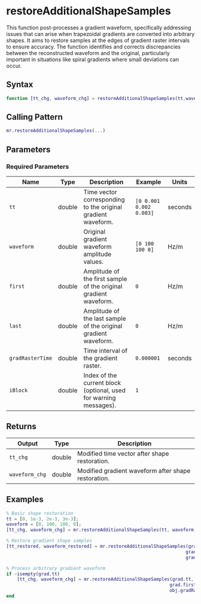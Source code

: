 # restoreAdditionalShapeSamples

This function post-processes a gradient waveform, specifically addressing issues that can arise when trapezoidal gradients are converted into arbitrary shapes.  It aims to restore samples at the edges of gradient raster intervals to ensure accuracy.  The function identifies and corrects discrepancies between the reconstructed waveform and the original, particularly important in situations like spiral gradients where small deviations can occur.

## Syntax

```matlab
function [tt_chg, waveform_chg] = restoreAdditionalShapeSamples(tt,waveform,first,last,gradRasterTime,iBlock)
```

## Calling Pattern

```matlab
mr.restoreAdditionalShapeSamples(...)
```

## Parameters

### Required Parameters

| Name | Type | Description | Example | Units |
|------|------|-------------|---------|-------|
| `tt` | double | Time vector corresponding to the original gradient waveform. | `[0 0.001 0.002 0.003]` | seconds |
| `waveform` | double | Original gradient waveform amplitude values. | `[0 100 100 0]` | Hz/m |
| `first` | double | Amplitude of the first sample of the original gradient waveform. | `0` | Hz/m |
| `last` | double | Amplitude of the last sample of the original gradient waveform. | `0` | Hz/m |
| `gradRasterTime` | double | Time interval of the gradient raster. | `0.000001` | seconds |
| `iBlock` | double | Index of the current block (optional, used for warning messages). | `1` |  |

## Returns

| Output | Type | Description |
|--------|------|-------------|
| `tt_chg` | double | Modified time vector after shape restoration. |
| `waveform_chg` | double | Modified gradient waveform after shape restoration. |

## Examples

```matlab
% Basic shape restoration
tt = [0, 1e-3, 2e-3, 3e-3];
waveform = [0, 100, 100, 0];
[tt_chg, waveform_chg] = mr.restoreAdditionalShapeSamples(tt, waveform, 0, 0, 1e-6, 1);

% Restore gradient shape samples
[tt_restored, waveform_restored] = mr.restoreAdditionalShapeSamples(grad.tt, grad.waveform, ...
                                                                   grad.first, grad.last, ...
                                                                   gradRasterTime, blockIndex);

% Process arbitrary gradient waveform
if ~isempty(grad.tt)
    [tt_chg, waveform_chg] = mr.restoreAdditionalShapeSamples(grad.tt, grad.waveform, ...
                                                             grad.first, grad.last, ...
                                                             obj.gradRasterTime, iBc);
end
```
